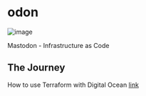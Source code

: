 # odon

![image](https://user-images.githubusercontent.com/993459/208936368-2d27ea03-5666-4d1a-a944-16274a216b69.png)

Mastodon - Infrastructure as Code


## The Journey 

How to use Terraform with Digital Ocean [link](https://www.digitalocean.com/community/tutorials/how-to-use-terraform-with-digitalocean)
